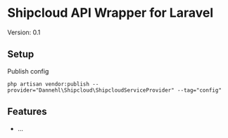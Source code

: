 # Shipcloud API Wrapper for Laravel
Version: 0.1

## Setup
Publish config

``php artisan vendor:publish --provider="Dannehl\Shipcloud\ShipcloudServiceProvider" --tag="config" ``

## Features
* ...

